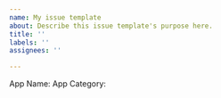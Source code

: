 ```yaml
---
name: My issue template
about: Describe this issue template's purpose here.
title: ''
labels: ''
assignees: ''

---
```


App Name:
App Category:
